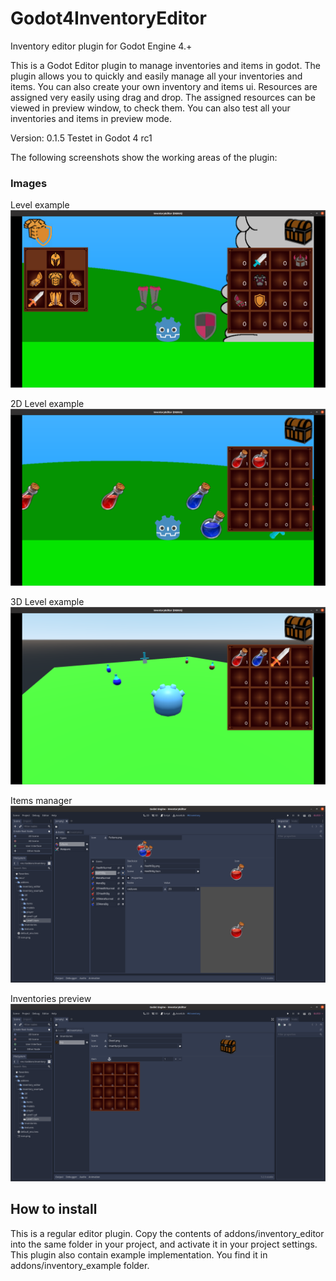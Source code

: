 # Godot4InventoryEditor
Inventory editor plugin for Godot Engine 4.+ 

This is a Godot Editor plugin to manage inventories and items in godot. The plugin allows you to quickly and easily manage all your inventories and items. You can also create your own inventory and items ui. Resources are assigned very easily using drag and drop. The assigned resources can be viewed in preview window, to check them. You can also test all your inventories and items in preview mode.

Version: 0.1.5 Testet in Godot 4 rc1

The following screenshots show the working areas of the plugin:

### Images
Level example
![2D Level example](https://raw.githubusercontent.com/VP-GAMES/InventoryEditor/main/.github/images/level.png)

2D Level example
![2D Level example](https://raw.githubusercontent.com/VP-GAMES/InventoryEditor/main/.github/images/level2d.png)

3D Level example
![3D Level example](https://raw.githubusercontent.com/VP-GAMES/InventoryEditor/main/.github/images/level3d.png)

Items manager
![Items manager](https://raw.githubusercontent.com/VP-GAMES/InventoryEditor/main/.github/images/items.png)

Inventories preview
![Inventories preview](https://raw.githubusercontent.com/VP-GAMES/InventoryEditor/main/.github/images/inventories.png)

How to install
-----------------

This is a regular editor plugin. Copy the contents of addons/inventory_editor into the same folder in your project, and activate it in your project settings.
This plugin also contain example implementation. You find it in addons/inventory_example folder.
